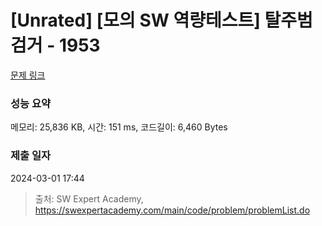 # [Unrated] [모의 SW 역량테스트] 탈주범 검거 - 1953 

[문제 링크](https://swexpertacademy.com/main/code/problem/problemDetail.do?contestProbId=AV5PpLlKAQ4DFAUq) 

### 성능 요약

메모리: 25,836 KB, 시간: 151 ms, 코드길이: 6,460 Bytes

### 제출 일자

2024-03-01 17:44



> 출처: SW Expert Academy, https://swexpertacademy.com/main/code/problem/problemList.do